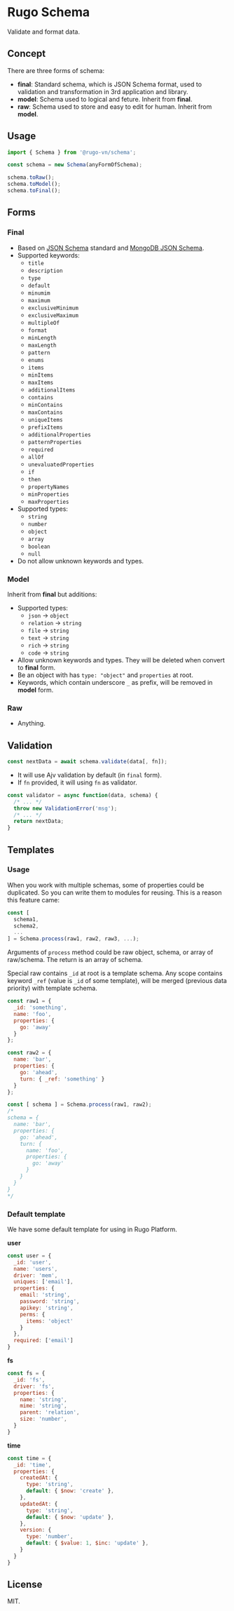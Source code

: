 # Rugo Schema

Validate and format data.

## Concept

There are three forms of schema:

- **final**: Standard schema, which is JSON Schema format, used to validation and transformation in 3rd application and library.
- **model**: Schema used to logical and feture. Inherit from **final**.
- **raw**: Schema used to store and easy to edit for human. Inherit from **model**.

## Usage

```js
import { Schema } from '@rugo-vn/schema';

const schema = new Schema(anyFormOfSchema);

schema.toRaw();
schema.toModel();
schema.toFinal();
```

## Forms

### Final

- Based on [JSON Schema](https://json-schema.org/) standard and [MongoDB JSON Schema](https://www.mongodb.com/docs/manual/reference/operator/query/jsonSchema/#omissions).
- Supported keywords:
  + `title`
  + `description`
  + `type`
  + `default`
  + `minumim`
  + `maximum`
  + `exclusiveMinimum`
  + `exclusiveMaximum`
  + `multipleOf`
  + `format`
  + `minLength`
  + `maxLength`
  + `pattern`
  + `enums`
  + `items`
  + `minItems`
  + `maxItems`
  + `additionalItems`
  + `contains`
  + `minContains`
  + `maxContains`
  + `uniqueItems`
  + `prefixItems`
  + `additionalProperties`
  + `patternProperties`
  + `required`
  + `allOf`
  + `unevaluatedProperties`
  + `if`
  + `then`
  + `propertyNames`
  + `minProperties`
  + `maxProperties`
- Supported types:
  + `string`
  + `number`
  + `object`
  + `array`
  + `boolean`
  + `null`
- Do not allow unknown keywords and types.

### Model

Inherit from **final** but additions:

- Supported types:
  + `json` -> `object`
  + `relation` -> `string`
  + `file` -> `string`
  + `text` -> `string`
  + `rich` -> `string`
  + `code` -> `string`
- Allow unknown keywords and types. They will be deleted when convert to **final** form.
- Be an object with has `type: "object"` and `properties` at root.
- Keywords, which contain underscore `_` as prefix, will be removed in **model** form.

### Raw

- Anything.

## Validation

```js
const nextData = await schema.validate(data[, fn]);
```

- It will use Ajv validation by default (in `final` form).
- If `fn` provided, it will using `fn` as validator.

```js
const validator = async function(data, schema) {
  /* ... */
  throw new ValidationError('msg');
  /* ... */
  return nextData;
}
```

## Templates

### Usage

When you work with multiple schemas, some of properties could be duplicated. So you can write them to modules for reusing. This is a reason this feature came:

```js
const [
  schema1,
  schema2,
  ...
] = Schema.process(raw1, raw2, raw3, ...);
```

Arguments of `process` method could be raw object, schema, or array of raw/schema. The return is an array of schema.

Special raw contains `_id` at root is a template schema. Any scope contains keyword `_ref` (value is `_id` of some template), will be merged (previous data priority) with template schema.

```js
const raw1 = {
  _id: 'something',
  name: 'foo',
  properties: {
    go: 'away'
  }
};

const raw2 = {
  name: 'bar',
  properties: {
    go: 'ahead',
    turn: { _ref: 'something' }
  }
};

const [ schema ] = Schema.process(raw1, raw2);
/*
schema = {
  name: 'bar',
  properties: {
    go: 'ahead',
    turn: {
      name: 'foo',
      properties: {
        go: 'away'
      }
    }
  }
}
*/
```

### Default template

We have some default template for using in Rugo Platform.

**user**

```js
const user = {
  _id: 'user',
  name: 'users',
  driver: 'mem',
  uniques: ['email'],
  properties: {
    email: 'string',
    password: 'string',
    apikey: 'string',
    perms: {
      items: 'object'
    }
  },
  required: ['email']
}
```

**fs**

```js
const fs = {
  _id: 'fs',
  driver: 'fs',
  properties: {
    name: 'string',
    mime: 'string',
    parent: 'relation',
    size: 'number',
  }
}
```

**time**

```js
const time = {
  _id: 'time',
  properties: {
    createdAt: {
      type: 'string',
      default: { $now: 'create' },
    },
    updatedAt: {
      type: 'string',
      default: { $now: 'update' },
    },
    version: {
      type: 'number',
      default: { $value: 1, $inc: 'update' },
    }
  }
}
```

## License

MIT.